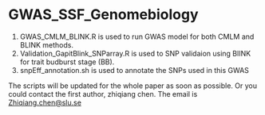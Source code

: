 # GWAS_SSF_Genomebiology

1) GWAS_CMLM_BLINK.R is used to run GWAS model for both CMLM and BLINK methods. 
2) Validation_GapitBlink_SNParray.R is used to SNP validaion using BlINK for trait budburst stage (BB). 
3)  snpEff_annotation.sh is used to annotate the SNPs used in this GWAS

The scripts will be updated for the whole paper as soon as possible. 
Or you could contact the first author, zhiqiang chen. The email is Zhiqiang.chen@slu.se
